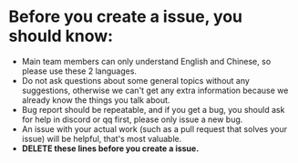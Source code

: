 # Before you create a issue, you should know:
- Main team members can only understand English and Chinese, so please use these 2 languages.
- Do not ask questions about some general topics without any suggestions, otherwise we can't get any extra information because we already know the things you talk about.
- Bug report should be repeatable, and if you get a bug, you should ask for help in discord or qq first, please only issue a new bug.
- An issue with your actual work (such as a pull request that solves your issue) will be helpful, that's most valuable.
- ****DELETE these lines before you create a issue.****
